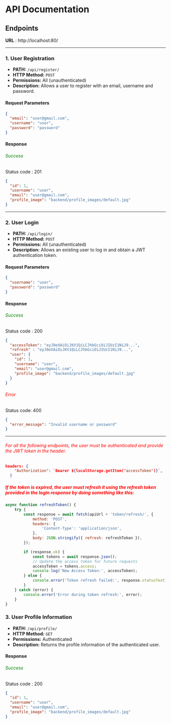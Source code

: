 # API Documentation

## Endpoints

**URL** : http://localhost:80/

------------------------------------------------------------------------------------------------------------------
### 1. User Registration

- **PATH:** `/api/register/`
- **HTTP Method:** `POST`
- **Permissions:** All (unauthenticated)
- **Description:** Allows a user to register with an email, username and password.

#### Request Parameters

```json
{
  "email": "user@gmail.com",
  "username": "user",
  "password": "password"
}
```

####  Response
###### <span style="color:green">Success</span>
Status code : 201

```json
{
  "id": 1,
  "username": "user",
  "email": "user@gmail.com",
  "profile_image": "backend/profile_images/default.jpg"
}
```

------------------------------------------------------------------------------------------------------------------

### 2. User Login

- **PATH:** `/api/login/`
- **HTTP Method:** `POST`
- **Permissions:** All (unauthenticated)
- **Description:** Allows an existing user to log in and obtain a JWT authentication token.

#### Request Parameters

```json
{
  "username": "user",
  "password": "password"
}
```

#### Response

###### <span style="color:green">Success</span>

Status code : 200

```json
{
  "accessToken": "eyJ0eXAiOiJKV1QiLCJhbGciOiJIUzI1NiJ9...",
  "refresh" : "eyJ0eXAiOiJKV1QiLCJhbGciOiJIUzI1NiJ9...",
  "user": {
    "id": 1,
    "username": "user",
    "email": "user@gmail.com",
    "profile_image": "backend/profile_images/default.jpg"
  }
}
```

###### <span style="color:red">Error</span>

Status code: 400
```json
{
  "error_message": "Invalid username or password"
}
```

------------------------------------------------------------------------------------------------------------------

###### <span style="color:red">For all the following endpoints, the user must be authenticated and provide the JWT token in the header.</span>
```json
headers: {
    "Authorization": `Bearer ${localStorage.getItem("accessToken")}`,
  }
```

##### <span style="color:red">If the token is expired, the user must refresh it using the refresh token provided in the login response by doing something like this:</span>
```js
async function refreshToken() {
    try {
        const response = await fetch(apiUrl + 'token/refresh/', {
            method: 'POST',
            headers: {
                'Content-Type': 'application/json',
            },
            body: JSON.stringify({ refresh: refreshToken }),
        });

        if (response.ok) {
            const tokens = await response.json();
            // Update the access token for future requests
            accessToken = tokens.access;
            console.log('New Access Token:', accessToken);
        } else {
            console.error('Token refresh failed:', response.statusText);
        }
    } catch (error) {
        console.error('Error during token refresh:', error);
    }
}
```

### 3. User Profile Information

- **PATH:** `/api/profile/`
- **HTTP Method:** `GET`
- **Permissions:** Authenticated
- **Description:** Returns the profile information of the authenticated user.

#### Response

###### <span style="color:green">Success</span>

Status code : 200

```json
{
  "id": 1,
  "username": "user",
  "email": "user@gmail.com",
  "profile_image": "backend/profile_images/default.jpg"
}
```
